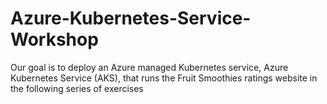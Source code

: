 # Azure-Kubernetes-Service-Workshop
Our goal is to deploy an Azure managed Kubernetes service, Azure Kubernetes Service (AKS), that runs the Fruit Smoothies ratings website in the following series of exercises
